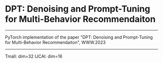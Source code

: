 # DPT: Denoising and Prompt-Tuning for Multi-Behavior Recommendaiton
***
PyTorch implementation of the paper "DPT: Denoising and Prompt-Tuning for Multi-Behavior Recommendaiton", WWW.2023
***
Tmall: dim=32  IJCAI: dim=16
